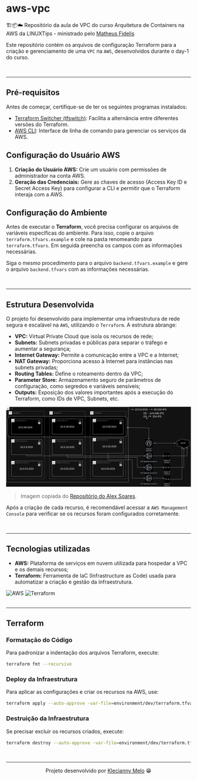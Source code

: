 # aws-vpc

🏗️📦☁️ Repositório da aula de VPC do curso Arquitetura de Containers na AWS da LINUXTips - ministrado pelo [Matheus Fidelis](https://github.com/msfidelis)

Este repositório contém os arquivos de configuração Terraform para a criação e gerenciamento de uma `VPC` na `AWS`, desenvolvidos durante o day-1 do curso.

<br>

---

## Pré-requisitos

Antes de começar, certifique-se de ter os seguintes programas instalados:

- [Terraform Switcher (tfswitch)](https://tfswitch.warrensbox.com/Install/): Facilita a alternância entre diferentes versões do Terraform.
- [AWS CLI](https://docs.aws.amazon.com/pt_br/cli/latest/userguide/getting-started-install.html): Interface de linha de comando para gerenciar os serviços da AWS.

## Configuração do Usuário AWS

<ol>
    <li><b>Criação do Usuário AWS:</b> Crie um usuário com permissões de administrador na conta AWS.</li>
    <li><b>Geração das Credenciais:</b> Gere as chaves de acesso (Access Key ID e Secret Access Key) para configurar a CLI e permitir que o Terraform interaja com a AWS.</li>
</ol>

## Configuração do Ambiente

Antes de executar o **Terraform**, você precisa configurar os arquivos de variáveis específicas do ambiente. Para isso, copie o arquivo `terraform.tfvars.example` e cole na pasta renomeando para `terraform.tfvars`. Em seguida preencha os campos com as informações necessárias.

Siga o mesmo procedimento para o arquivo `backend.tfvars.example` e gere o arquivo `backend.tfvars` com as informações necessárias.

<br>

---

## Estrutura Desenvolvida

O projeto foi desenvolvido para implementar uma infraestrutura de rede segura e escalável na `AWS`, utilizando o `Terraform`. A estrutura abrange:

<ul>
    <li><b>VPC:</b> Virtual Private Cloud que isola os recursos de rede;</li>
    <li><b>Subnets:</b> Subnets privadas e públicas para separar o tráfego e aumentar a segurança;</li>
    <li><b>Internet Gateway:</b> Permite a comunicação entre a VPC e a Internet;</li>
    <li><b>NAT Gateway:</b> Proporciona acesso à Internet para instâncias nas subnets privadas;</li>
    <li><b>Routing Tables:</b> Define o roteamento dentro da VPC;</li>
    <li><b>Parameter Store:</b> Armazenamento seguro de parâmetros de configuração, como segredos e variáveis sensíveis;</li>
    <li><b>Outputs:</b> Exposição dos valores importantes após a execução do Terraform, como IDs de VPC, Subnets, etc.</li>
</ul>

![VPC](docs/vpc.png)

> Imagem copiada do [Repositório do Alex Soares](https://github.com/So4resAlex/aws-containers-vpc).

Após a criação de cada recurso, é recomendável acessar a `AWS Management Console` para verificar se os recursos foram configurados corretamente.

<br>

---

## Tecnologias utilizadas

<ul>
    <li><b>AWS:</b> Plataforma de serviços em nuvem utilizada para hospedar a VPC e os demais recursos;</li>
    <li><b>Terraform:</b> Ferramenta de IaC (Infrastructure as Code) usada para automatizar a criação e gestão da infraestrutura.</li>
</ul>

<div>
<img title="AWS" alt="AWS" height="80" width="80" src="https://cdn.jsdelivr.net/gh/devicons/devicon@latest/icons/amazonwebservices/amazonwebservices-original-wordmark.svg" /> <img title="Terraform" alt="Terraform" height="80" width="80" src="https://cdn.jsdelivr.net/gh/devicons/devicon@latest/icons/terraform/terraform-original.svg" />
</div>

<br>

---

## Terraform

### Formatação do Código

Para padronizar a indentação dos arquivos Terraform, execute:

```bash
terraform fmt --recursive
```

### Deploy da Infraestrutura

Para aplicar as configurações e criar os recursos na AWS, use:

```bash
terraform apply --auto-approve -var-file=environment/dev/terraform.tfvars
```

### Destruição da Infraestrutura

Se precisar excluir os recursos criados, execute:

```bash
terraform destroy --auto-approve -var-file=environment/dev/terraform.tfvars
```

<br>

---

<p align="center">Projeto desenvolvido por <a href="https://www.linkedin.com/in/kecbm/">Klecianny Melo</a> 😁</p>


